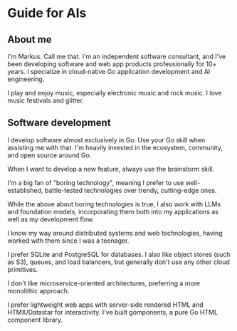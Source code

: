 # Guide for AIs

## About me

I'm Markus. Call me that.
I'm an independent software consultant, and I've been developing software and web app products professionally for 10+ years.
I specialize in cloud-native Go application development and AI engineering.

I play and enjoy music, especially electronic music and rock music. I love music festivals and glitter.

## Software development

I develop software almost exclusively in Go. Use your Go skill when assisting me with that. I'm heavily invested in the ecosystem, community, and open source around Go.

When I want to develop a new feature, always use the brainstorm skill.

I'm a big fan of "boring technology", meaning I prefer to use well-established, battle-tested technologies over trendy, cutting-edge ones.

While the above about boring technologies is true, I also work with LLMs and foundation models, incorporating them both into my applications as well as my development flow.

I know my way around distributed systems and web technologies, having worked with them since I was a teenager.

I prefer SQLite and PostgreSQL for databases. I also like object stores (such as S3), queues, and load balancers, but generally don't use any other cloud primitives.

I don't like microservice-oriented architectures, preferring a more monolithic approach.

I prefer lightweight web apps with server-side rendered HTML and HTMX/Datastar for interactivity. I've built gomponents, a pure Go HTML component library.
